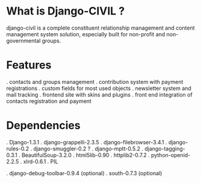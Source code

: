 
# What is Django-CIVIL ?

django-civil is a complete constituent relationship management and content 
management system solution, especially built for non-profit and non-governmental
groups.


# Features

. contacts and groups management
. contribution system with payment registrations
. custom fields for most used objects
. newsletter system and mail tracking
. frontend site with skins and plugins
. front end integration of contacts registration and payment


# Dependencies

. Django-1.3.1
. django-grappelli-2.3.5
. django-filebrowser-3.4.1
. django-rules-0.2
. django-smuggler-0.2 ?
. django-mptt-0.5.2
. django-tagging-0.3.1
. BeautifulSoup-3.2.0
. html5lib-0.90
. httplib2-0.7.2
. python-openid-2.2.5
. xlrd-0.6.1
. PIL

. django-debug-toolbar-0.9.4 (optional)
. south-0.7.3 (optional)
